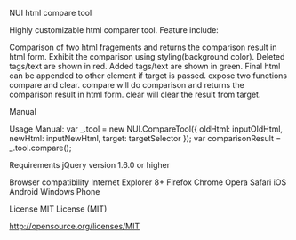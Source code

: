 NUI html compare tool

Highly customizable html comparer tool. Feature include: 

Comparison of two html fragements and returns the comparison result in html form.
Exhibit the comparison using styling(background color).
Deleted tags/text are shown in red.
Added tags/text are shown in green.
Final html can be appended to other element if target is passed.
expose two functions compare and clear.
compare will do comparison and returns the comparison result in html form.
clear will clear the result from target.

Manual

Usage
Manual:  var  _.tool = new NUI.CompareTool({
            oldHtml: inputOldHtml,
            newHtml: inputNewHtml,
            target: targetSelector
        });
       var comparisonResult = _.tool.compare();

Requirements
jQuery version 1.6.0 or higher

Browser compatibility
Internet Explorer 8+
Firefox
Chrome
Opera
Safari
iOS
Android
Windows Phone

License
MIT License (MIT)

http://opensource.org/licenses/MIT
